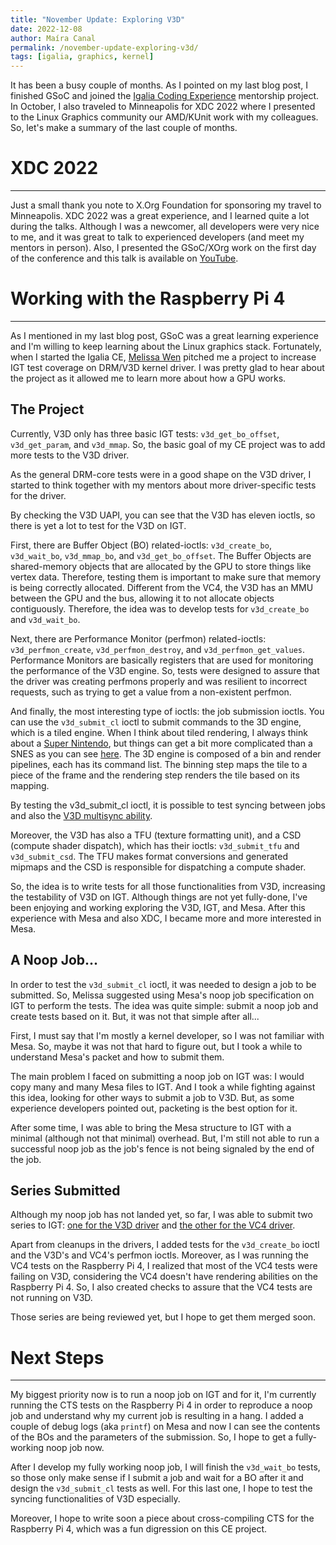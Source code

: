 ```yaml
---
title: "November Update: Exploring V3D"
date: 2022-12-08
author: Maíra Canal
permalink: /november-update-exploring-v3d/
tags: [igalia, graphics, kernel]
---
```


It has been a busy couple of months. As I pointed on my last blog post, I finished GSoC and joined the [Igalia Coding Experience](https://www.igalia.com/coding-experience/) mentorship project. In October, I also traveled to Minneapolis for XDC 2022 where I presented to the Linux Graphics community our AMD/KUnit work with my colleagues. So, let's make a summary of the last couple of months.

# XDC 2022

---

Just a small thank you note to X.Org Foundation for sponsoring my travel to Minneapolis. XDC 2022 was a great experience, and I learned quite a lot during the talks. Although I was a newcomer, all developers were very nice to me, and it was great to talk to experienced developers (and meet my mentors in person). Also, I presented the GSoC/XOrg work on the first day of the conference and this talk is available on [YouTube](https://www.youtube.com/watch?v=nbRbM-Ld-44&t=3s&pp=ugMICgJwdBABGAE%3D).

# Working with the Raspberry Pi 4

---

As I mentioned in my last blog post, GSoC was a great learning experience and I'm willing to keep learning about the Linux graphics stack. Fortunately, when I started the Igalia CE, [Melissa Wen](https://melissawen.github.io/) pitched me a project to increase IGT test coverage on DRM/V3D kernel driver. I was pretty glad to hear about the project as it allowed me to learn more about how a GPU works.

## The Project

Currently, V3D only has three basic IGT tests: `v3d_get_bo_offset`, `v3d_get_param`, and `v3d_mmap`. So, the basic goal of my CE project was to add more tests to the V3D driver.

As the general DRM-core tests were in a good shape on the V3D driver, I started to think together with my mentors about more driver-specific tests for the driver.

By checking the V3D UAPI, you can see that the V3D has eleven ioctls, so there is yet a lot to test for the V3D on IGT.

First, there are Buffer Object (BO) related-ioctls: `v3d_create_bo`, `v3d_wait_bo`, `v3d_mmap_bo`, and `v3d_get_bo_offset`. The Buffer Objects are shared-memory objects that are allocated by the GPU to store things like vertex data. Therefore, testing them is important to make sure that memory is being correctly allocated. Different from the VC4, the V3D has an MMU between the GPU and the bus, allowing it to not allocate objects contiguously. Therefore, the idea was to develop tests for `v3d_create_bo` and `v3d_wait_bo`.

Next, there are Performance Monitor (perfmon) related-ioctls: `v3d_perfmon_create`, `v3d_perfmon_destroy`, and `v3d_perfmon_get_values`. Performance Monitors are basically registers that are used for monitoring the performance of the V3D engine. So, tests were designed to assure that the driver was creating perfmons properly and was resilient to incorrect requests, such as trying to get a value from a non-existent perfmon.

And finally, the most interesting type of ioctls: the job submission ioctls. You can use the `v3d_submit_cl` ioctl to submit commands to the 3D engine, which is a tiled engine. When I think about tiled rendering, I always think about a [Super Nintendo](https://www.youtube.com/@RGMechEx), but things can get a bit more complicated than a SNES as you can see [here](https://developer.samsung.com/galaxy-gamedev/resources/articles/gpu-framebuffer.html). The 3D engine is composed of a bin and render pipelines, each has its command list. The binning step maps the tile to a piece of the frame and the rendering step renders the tile based on its mapping.

By testing the v3d_submit_cl ioctl, it is possible to test syncing between jobs and also the [V3D multisync ability](https://melissawen.github.io/blog/2022/05/10/multisync-p1).

Moreover, the V3D has also a TFU (texture formatting unit), and a CSD (compute shader dispatch), which has their ioctls: `v3d_submit_tfu` and `v3d_submit_csd`. The TFU makes format conversions and generated mipmaps and the CSD is responsible for dispatching a compute shader.

So, the idea is to write tests for all those functionalities from V3D, increasing the testability of V3D on IGT. Although things are not yet fully-done, I've been enjoying and working exploring the V3D, IGT, and Mesa. After this experience with Mesa and also XDC, I became more and more interested in Mesa.

## A Noop Job...

In order to test the `v3d_submit_cl` ioctl, it was needed to design a job to be submitted. So, Melissa suggested using Mesa's noop job specification on IGT to perform the tests. The idea was quite simple: submit a noop job and create tests based on it. But, it was not that simple after all...

First, I must say that I'm mostly a kernel developer, so I was not familiar with Mesa. So, maybe it was not that hard to figure out, but I took a while to understand Mesa's packet and how to submit them.

The main problem I faced on submitting a noop job on IGT was: I would copy many and many Mesa files to IGT. And I took a while fighting against this idea, looking for other ways to submit a job to V3D. But, as some experience developers pointed out, packeting is the best option for it.

After some time, I was able to bring the Mesa structure to IGT with a minimal (although not that minimal) overhead. But, I'm still not able to run a successful noop job as the job's fence is not being signaled by the end of the job.

## Series Submitted

Although my noop job has not landed yet, so far, I was able to submit two series to IGT: [one for the V3D driver](https://patchwork.freedesktop.org/series/110681/) and [the other for the VC4 driver](https://patchwork.freedesktop.org/series/110948/).

Apart from cleanups in the drivers, I added tests for the `v3d_create_bo` ioctl and the V3D's and VC4's perfmon ioctls. Moreover, as I was running the VC4 tests on the Raspberry Pi 4, I realized that most of the VC4 tests were failing on V3D, considering the VC4 doesn't have rendering abilities on the Raspberry Pi 4. So, I also created checks to assure that the VC4 tests are not running on V3D.

Those series are being reviewed yet, but I hope to get them merged soon.

# Next Steps

---

My biggest priority now is to run a noop job on IGT and for it, I'm currently running the CTS tests on the Raspberry Pi 4 in order to reproduce a noop job and understand why my current job is resulting in a hang. I added a couple of debug logs (aka `printf`) on Mesa and now I can see the contents of the BOs and the parameters of the submission. So, I hope to get a fully-working noop job now.

After I develop my fully working noop job, I will finish the `v3d_wait_bo` tests, so those only make sense if I submit a job and wait for a BO after it and design the `v3d_submit_cl` tests as well. For this last one, I hope to test the syncing functionalities of V3D especially.

Moreover, I hope to write soon a piece about cross-compiling CTS for the Raspberry Pi 4, which was a fun digression on this CE project.
